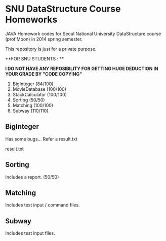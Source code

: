# SNU DataStructure Course Homeworks

JAVA Homework codes for Seoul National University DataStructure course (prof.Moon) in 2014 spring semester.

This repository is just for a private purpose.  

**FOR SNU STUDENTS : **

**I DO NOT HAVE ANY REPOSIBILITY FOR GETTING HUGE DEDUCTION IN YOUR GRADE BY "CODE COPYING"**

1. BigInteger (84/100)
2. MovieDatabase (100/100)
3. StackCalculator (100/100)
4. Sorting (50/50)
5. Matching (100/100)
6. Subway (110/110)

## BigInteger

Has some bugs... 
Refer a result.txt 

[result.txt](https://github.com/EastskyKang/SNU_DataStructure_2014_Spring/blob/master/BigInteger/result.txt)

## Sorting

Includes a report. (50/50)

## Matching 

Includes test input / command files. 

## Subway 

Includes test input files.

